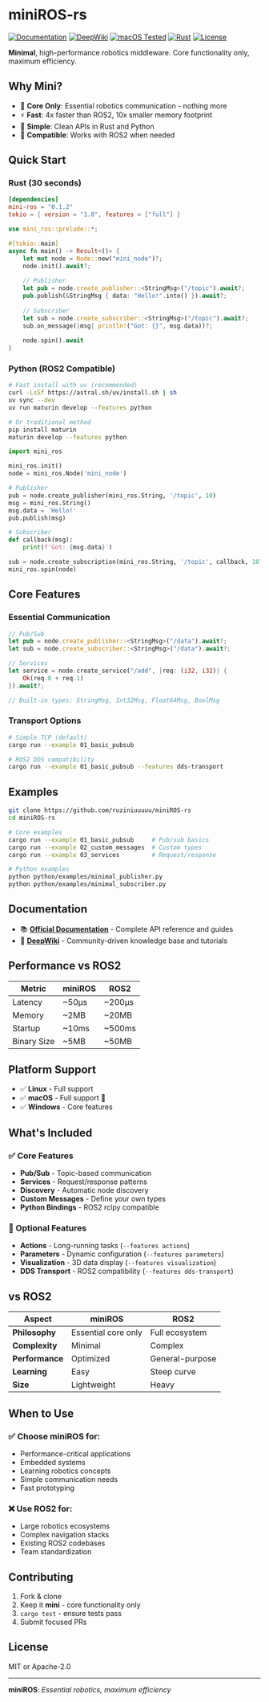# miniROS-rs

[![Documentation](https://img.shields.io/badge/docs-GitHub%20Pages-blue)](https://ruziniuuuuu.github.io/miniROS-rs/)
[![DeepWiki](https://img.shields.io/badge/wiki-DeepWiki-purple)](https://deepwiki.com/ruziniuuuuu/miniROS-rs)
[![macOS Tested](https://img.shields.io/badge/macOS-tested-brightgreen?logo=apple)](https://github.com/ruziniuuuuu/miniROS-rs)
[![Rust](https://img.shields.io/badge/rust-1.70+-orange?logo=rust)](https://www.rust-lang.org)
[![License](https://img.shields.io/badge/license-MIT%2FApache--2.0-blue)](LICENSE-MIT)

**Minimal**, high-performance robotics middleware. Core functionality only, maximum efficiency.

## Why Mini?

- 🎯 **Core Only**: Essential robotics communication - nothing more
- ⚡ **Fast**: 4x faster than ROS2, 10x smaller memory footprint
- 🐍 **Simple**: Clean APIs in Rust and Python
- 🔗 **Compatible**: Works with ROS2 when needed

## Quick Start

### Rust (30 seconds)

```toml
[dependencies]
mini-ros = "0.1.2"
tokio = { version = "1.0", features = ["full"] }
```

```rust
use mini_ros::prelude::*;

#[tokio::main]
async fn main() -> Result<()> {
    let mut node = Node::new("mini_node")?;
    node.init().await?;
    
    // Publisher
    let pub = node.create_publisher::<StringMsg>("/topic").await?;
    pub.publish(&StringMsg { data: "Hello!".into() }).await?;
    
    // Subscriber  
    let sub = node.create_subscriber::<StringMsg>("/topic").await?;
    sub.on_message(|msg| println!("Got: {}", msg.data))?;
    
    node.spin().await
}
```

### Python (ROS2 Compatible)

```bash
# Fast install with uv (recommended)
curl -LsSf https://astral.sh/uv/install.sh | sh
uv sync --dev
uv run maturin develop --features python

# Or traditional method
pip install maturin
maturin develop --features python
```

```python
import mini_ros

mini_ros.init()
node = mini_ros.Node('mini_node')

# Publisher
pub = node.create_publisher(mini_ros.String, '/topic', 10)
msg = mini_ros.String()
msg.data = 'Hello!'
pub.publish(msg)

# Subscriber
def callback(msg):
    print(f'Got: {msg.data}')

sub = node.create_subscription(mini_ros.String, '/topic', callback, 10)
mini_ros.spin(node)
```

## Core Features

### Essential Communication
```rust
// Pub/Sub
let pub = node.create_publisher::<StringMsg>("/data").await?;
let sub = node.create_subscriber::<StringMsg>("/data").await?;

// Services
let service = node.create_service("/add", |req: (i32, i32)| {
    Ok(req.0 + req.1)
}).await?;

// Built-in types: StringMsg, Int32Msg, Float64Msg, BoolMsg
```

### Transport Options
```bash
# Simple TCP (default)
cargo run --example 01_basic_pubsub

# ROS2 DDS compatibility  
cargo run --example 01_basic_pubsub --features dds-transport
```

## Examples

```bash
git clone https://github.com/ruziniuuuuu/miniROS-rs
cd miniROS-rs

# Core examples
cargo run --example 01_basic_pubsub     # Pub/sub basics
cargo run --example 02_custom_messages  # Custom types
cargo run --example 03_services         # Request/response

# Python examples
python python/examples/minimal_publisher.py
python python/examples/minimal_subscriber.py
```

## Documentation

- 📚 **[Official Documentation](https://ruziniuuuuu.github.io/miniROS-rs/)** - Complete API reference and guides
- 📖 **[DeepWiki](https://deepwiki.com/ruziniuuuuu/miniROS-rs)** - Community-driven knowledge base and tutorials

## Performance vs ROS2

| Metric | miniROS | ROS2 |
|--------|---------|------|
| Latency | ~50μs | ~200μs |
| Memory | ~2MB | ~20MB |
| Startup | ~10ms | ~500ms |
| Binary Size | ~5MB | ~50MB |

## Platform Support

- ✅ **Linux** - Full support
- ✅ **macOS** - Full support 🍎  
- ✅ **Windows** - Core features

## What's Included

### ✅ Core Features
- **Pub/Sub** - Topic-based communication
- **Services** - Request/response patterns
- **Discovery** - Automatic node discovery
- **Custom Messages** - Define your own types
- **Python Bindings** - ROS2 rclpy compatible

### 🚧 Optional Features
- **Actions** - Long-running tasks (`--features actions`)
- **Parameters** - Dynamic configuration (`--features parameters`) 
- **Visualization** - 3D data display (`--features visualization`)
- **DDS Transport** - ROS2 compatibility (`--features dds-transport`)

## vs ROS2

| Aspect | miniROS | ROS2 |
|--------|---------|------|
| **Philosophy** | Essential core only | Full ecosystem |
| **Complexity** | Minimal | Complex |
| **Performance** | Optimized | General-purpose |
| **Learning** | Easy | Steep curve |
| **Size** | Lightweight | Heavy |

## When to Use

### ✅ Choose miniROS for:
- Performance-critical applications
- Embedded systems
- Learning robotics concepts
- Simple communication needs
- Fast prototyping

### ❌ Use ROS2 for:
- Large robotics ecosystems
- Complex navigation stacks
- Existing ROS2 codebases
- Team standardization

## Contributing

1. Fork & clone
2. Keep it **mini** - core functionality only
3. `cargo test` - ensure tests pass
4. Submit focused PRs

## License

MIT or Apache-2.0

---

**miniROS**: *Essential robotics, maximum efficiency*
